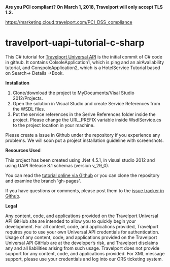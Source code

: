 


<a>
<b>Are you PCI compliant? On March 1, 2018, Travelport will only accept TLS 1.2.</b>
 
https://marketing.cloud.travelport.com/PCI_DSS_compliance

</a>



# travelport-uapi-tutorial-c-sharp

This C# tutorial for [Travelport Universal API](http://developer.travelport.com/app/developer-network/universal-api) 
is the initial commit of C# code in github. It contains ColsoleApplication1, which is ping and an airAvailability tutorial, and ConspoleApplication2, which is a HotelService Tutorial based on Search-> Details ->Book. 

<b>Installation</b>

<ol>
<li>Clone/download the project to MyDocuments/Visal Studio 2012/Projects. </li>
<li>Open the solution in Visual Studio and create Service References from the WSDL files.</li>
<li>Put the service references in the Serive References folder inside the project. Please change the URL_PREFIX variable inside WsdlService.cs to the project location in your machine.</li>
</ol>

Please create a issue in Github under the repository if you experience any problems. We will soon put a project installation guideline with screenshots.

<b>Resources Used</b>

This project has been created using .Net 4.5.1, in visual studio 2012 and using UAPI Release 8.1 schemas (version v_29_0).

You can read the [tutorial online via Github](http://travelport.github.com/travelport-uapi-tutorial/) 
or you can clone the repository and examine the branch 'gh-pages'.

If you have questions or comments, please post them to the [issue tracker in Github](https://github.com/Travelport/travelport-uapi-tutorial/issues).


<b>Legal</b>

Any content, code, and applications provided on the Travelport Universal API GitHub site are intended to allow you to quickly begin your development. For all content, code, and applications provided, Travelport requires you to use your own Universal API credentials for authentication. Usage of any content, code, and applications provided on the Travelport Universal API GitHub are at the developer’s risk, and Travelport disclaims any and all liabilities arising from such usage. Travelport does not provide support for any content, code, and applications provided. For XML message support, please use your credentials and log into our ORS ticketing system.


